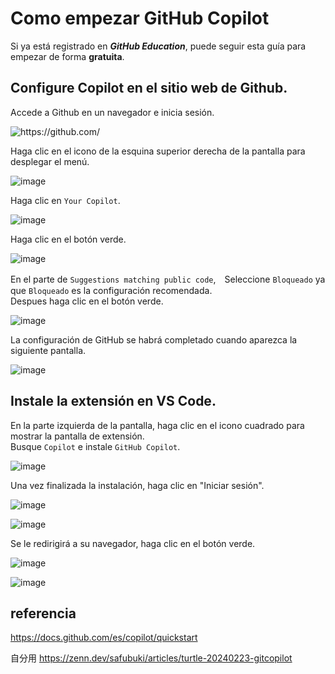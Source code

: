 # Como empezar GitHub Copilot
Si ya está registrado en ***GitHub Education***, puede seguir esta guía para empezar de forma **gratuita**.

## Configure Copilot en el sitio web de Github.

Accede a Github en un navegador e inicia sesión.

![https://github.com/
](https://github.com/)

Haga clic en el icono de la esquina superior derecha de la pantalla para desplegar el menú.

![image](https://github.com/itcha-organization/git-tutorial/assets/83223664/f3a4fcde-d682-45f9-9631-8e5e35f14746)

Haga clic en `Your Copilot`.

![image](https://github.com/itcha-organization/git-tutorial/assets/83223664/c0ef6d7f-c0b8-409a-b19d-797215d31a2c)

Haga clic en el botón verde.

![image](https://github.com/itcha-organization/git-tutorial/assets/83223664/6dade2ae-b632-4874-a719-674f14d6a3ff)

En el parte de `Suggestions matching public code`,　Seleccione `Bloqueado` ya que `Bloqueado` es la configuración recomendada.<br>
Despues haga clic en el botón verde.

![image](https://github.com/itcha-organization/git-tutorial/assets/83223664/88b44df1-6ced-48f0-949e-42a37799a324)

La configuración de GitHub se habrá completado cuando aparezca la siguiente pantalla.

![image](https://github.com/itcha-organization/git-tutorial/assets/83223664/0413d649-d890-400d-a406-ae926855ec28)

## Instale la extensión en VS Code.

En la parte izquierda de la pantalla, haga clic en el icono cuadrado para mostrar la pantalla de extensión.<br>
Busque `Copilot` e instale `GitHub Copilot`.

![image](https://github.com/itcha-organization/git-tutorial/assets/83223664/d0f03cd6-3323-4493-b397-f3728c455223)

Una vez finalizada la instalación, haga clic en "Iniciar sesión".

![image](https://github.com/itcha-organization/git-tutorial/assets/83223664/f190e32e-2a21-4386-97a5-77e6a07a2c10)

![image](https://github.com/itcha-organization/git-tutorial/assets/83223664/feabf671-36c2-48cd-8ebd-e3e953084ee6)

Se le redirigirá a su navegador, haga clic en el botón verde.

![image](https://github.com/itcha-organization/git-tutorial/assets/83223664/b20023f3-3612-42b8-8414-a27716098402)

![image](https://github.com/itcha-organization/git-tutorial/assets/83223664/afc1f4b4-3566-4821-af05-b9f820c94f12)

## referencia


https://docs.github.com/es/copilot/quickstart

自分用
https://zenn.dev/safubuki/articles/turtle-20240223-gitcopilot
